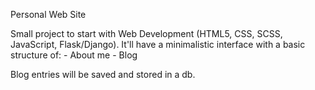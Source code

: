 Personal Web Site

Small project to start with Web Development (HTML5, CSS, SCSS, JavaScript, Flask/Django).
It'll have a minimalistic interface with a basic structure of:
    - About me
    - Blog

Blog entries will be saved and stored in a db.